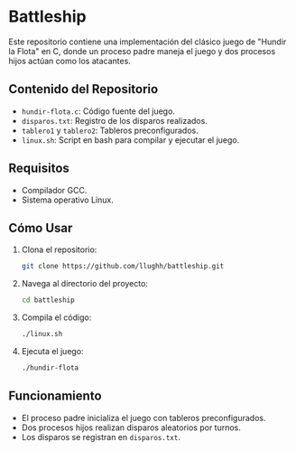 # Battleship

Este repositorio contiene una implementación del clásico juego de "Hundir la Flota" en C, donde un proceso padre maneja el juego y dos procesos hijos actúan como los atacantes.

## Contenido del Repositorio

- `hundir-flota.c`: Código fuente del juego.
- `disparos.txt`: Registro de los disparos realizados.
- `tablero1` y `tablero2`: Tableros preconfigurados.
- `linux.sh`: Script en bash para compilar y ejecutar el juego.

## Requisitos

- Compilador GCC.
- Sistema operativo Linux.

## Cómo Usar

1. Clona el repositorio:
    ```bash
    git clone https://github.com/llughh/battleship.git
    ```
2. Navega al directorio del proyecto:
    ```bash
    cd battleship
    ```
3. Compila el código:
    ```bash
    ./linux.sh
    ```
4. Ejecuta el juego:
    ```bash
    ./hundir-flota
    ```

## Funcionamiento

- El proceso padre inicializa el juego con tableros preconfigurados.
- Dos procesos hijos realizan disparos aleatorios por turnos.
- Los disparos se registran en `disparos.txt`.

